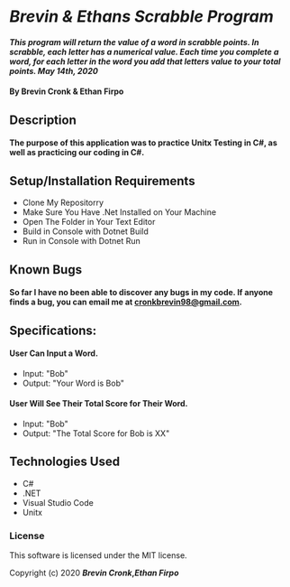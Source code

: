 # _Brevin & Ethans Scrabble Program_

#### _This program will  return the value of a word in scrabble points. In scrabble, each letter has a numerical value. Each time you complete a word, for each letter in the word you add that letters value to your total points. May 14th, 2020_

#### By Brevin Cronk &  Ethan Firpo

## Description

#### The purpose of this application was to practice Unitx Testing in C#, as well as practicing our coding in C#.

## Setup/Installation Requirements

* Clone My Repositorry
* Make Sure You Have .Net Installed on Your Machine
* Open The Folder in Your Text Editor
* Build in Console with Dotnet Build
* Run in Console with Dotnet Run


## Known Bugs

#### So far I have no been able to discover any bugs in my code. If anyone finds a bug, you can email me at cronkbrevin98@gmail.com.

## Specifications:

#### User Can Input a Word.
* Input: "Bob"
* Output: "Your Word is Bob"

#### User Will See Their Total Score for Their Word.
* Input: "Bob"
* Output: "The Total Score for Bob is XX"



## Technologies Used

* C#
* .NET
* Visual Studio Code
* Unitx

### License
This software is licensed under the MIT license.


Copyright (c) 2020 **_Brevin Cronk_,_Ethan Firpo_**

